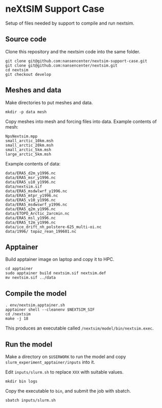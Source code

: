 # neXtSIM Support Case
Setup of files needed by support to compile and run nextsim.

## Source code
Clone this repository and the nextsim code into the same folder.
```
git clone git@github.com:nansencenter/nextsim-support-case.git
git clone git@github.com:nansencenter/nextsim.git
cd nextsim
git checkout develop
```

## Meshes and data
Make directories to put meshes and data.
```
mkdir -p data mesh
```
Copy meshes into mesh and forcing files into data.
Example contents of mesh:
```
NpsNextsim.mpp
small_arctic_10km.msh
small_arctic_20km.msh
small_arctic_5km.msh
large_arctic_5km.msh
```
Example contents of data:
```
data/ERA5_d2m_y1996.nc
data/ERA5_msr_y1996.nc
data/ERA5_u10_y1996.nc
data/nextsim.sif
data/ERA5_msdwlwrf_y1996.nc
data/ERA5_mtpr_y1996.nc
data/ERA5_v10_y1996.nc
data/ERA5_msdwswrf_y1996.nc
data/ERA5_q2m_y1996.nc
data/ETOPO_Arctic_2arcmin.nc
data/ERA5_msl_y1996.nc
data/ERA5_t2m_y1996.nc
data/ice_drift_nh_polstere-625_multi-oi.nc
data/1996/ topaz_rean_199601.nc
```

## Apptainer
Build apptainer image on laptop and copy it to HPC.
```
cd apptainer
sudo apptainer build nextsim.sif nextsim.def
mv nextsim.sif ../data
```

## Compile the model
```
. env/nextsim.apptainer.sh
apptainer shell --cleanenv $NEXTSIM_SIF
cd /nextsim
make -j 18
```
This produces an executable called `/nextsim/model/bin/nextsim.exec`.

## Run the model
Make a directory on `$USERWORK` to run the model and copy `slurm_experiment_apptainer/inputs` into it.

Edit `inputs/slurm.sh` to replace `XXX` with suitable values.
```
mkdir bin logs
```
Copy the executable to `bin`, and submit the job with sbatch.
```
sbatch inputs/slurm.sh
```
